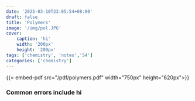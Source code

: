 ```yaml
---
date: '2025-03-10T23:05:54+08:00'
draft: false
title: 'Polymers'
image: '/img/pol.JPG'
cover: 
    caption: 'hi'
    width: '200px' 
    height: '200px' 
tags: ['chemistry', 'notes','S4']
categories: ['chemistry']
---
```

<!--more-->
{{< embed-pdf src="/pdf/polymers.pdf" width="750px" height="620px">}}

### Common errors include hi